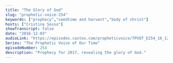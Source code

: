 ```yaml
---
title: "The Glory of God"
slug: "prophetic-voice-254"
keywords: ["prophecy","seedtime and harvest","body of christ"]
hosts: ["Cristina Sosso"]
showTranscript: false
date: "2016-12-03"
audioLink: "https://episodes.castos.com/propheticvoice/TPVOT_E254_16_12_03-04_The_Glory_of_God.mp3"
Series: "The Prophetic Voice of Our Time"
episodeNumber: 254
description: "Prophecy for 2017, revealing the glory of God."
---
```

